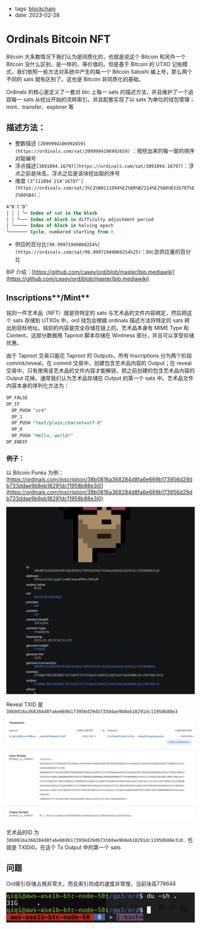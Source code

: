 - tags: [blockchain](/tags.md#blockchain)
- date: 2023-02-28

# Ordinals Bitcoin NFT

Bitcoin 大多数情况下我们认为是同质化的，也就是说这个 Bitcoin 和另外一个 Bitcoin 没什么区别，是一样的，等价值的。但是基于 Bitcoin 的 UTXO 记账模式，我们依照一些方法对系统中产生的每一个 Bitcoin Satoshi 编上号，那么两个不同的 sats 就有区别了。这也是 Bitcoin 非同质化的基础。

Ordinals 的核心是定义了一套对 btc 上每一 sats 的描述方法，并且维护了一个追踪每一 sats 从挖出开始的流转索引。并且配套实现了以 sats 为单位的钱包管理；mint、transfer、explorer 等

## 描述方法：

- 整数描述 `[2099994106992659](https://ordinals.com/sat/2099994106992659)` ：按挖出来的每一聪的排序对聪编号
- 浮点描述`[3891094.16797](https://ordinals.com/sat/3891094.16797)`：浮点之前是块高，浮点之后是该块挖出聪的序号
- 维度 `[3°111094′214″16797‴](https://ordinals.com/sat/3%C2%B0111094%E2%80%B2214%E2%80%B316797%E2%80%B4)`：

```sql
A°B′C″D‴
│ │ │ ╰─ Index of sat in the block
│ │ ╰─── Index of block in difficulty adjustment period
│ ╰───── Index of block in halving epoch
╰─────── Cycle, numbered starting from 0
```

- 供应的百分比`[99.99971949060254%](https://ordinals.com/sat/99.99971949060254%25)`：btc总供应量的百分比

BIP 介绍：[https://github.com/casey/ord/blob/master/bip.mediawiki](https://github.com/casey/ord/blob/master/bip.mediawiki)

## Inscriptions**/Mint**

铭刻一件艺术品（NFT）就是将特定的 sats 与艺术品的文件内容绑定，然后把这个 sats 存储到 UTXOs 中，ord 钱包会根据 ordinals 描述方法将特定的 sats 转出到目标地址。铭刻的内容是完全存储在链上的，艺术品本身有 MIME Type 和 Content，这部分数据用 Taproot 脚本存储在 Wintness 部分，并且可以享受存储优惠。

由于 Taproot 交易只能花 Taproot 的 Outputs，所有 Inscriptions 分为两个阶段 commit/reveal。在 commit 交易中，创建包含艺术品内容的 Output；在 reveal 交易中，只有使用该艺术品的文件内容才能解锁，把之前创建的包含艺术品内容的 Output 花掉。通常我们认为艺术品存储在 Output 的第一个 sats 中。艺术品文件内容本身的序列化方法为：

```sql
OP_FALSE
OP_IF
  OP_PUSH "ord"
  OP_1
  OP_PUSH "text/plain;charset=utf-8"
  OP_0
  OP_PUSH "Hello, world!"
OP_ENDIF
```

### 例子：

以 Bitcoin Punks 为例：[https://ordinals.com/inscription/38b0816a368284d8fa6e669b173956d29db733ddae9b8eb18291dc11958b88e3i0](https://ordinals.com/inscription/38b0816a368284d8fa6e669b173956d29db733ddae9b8eb18291dc11958b88e3i0) 

![Untitled](/images/2023-02-28-1.png)

Reveal TXID 是 `38b0816a368284d8fa6e669b173956d29db733ddae9b8eb18291dc11958b88e3`  

![Untitled](/images/2023-02-28-2.png)

艺术品的ID 为 `38b0816a368284d8fa6e669b173956d29db733ddae9b8eb18291dc11958b88e3i0` . 也就是 TXIDi0，在这个 Tx Output 中的第一个 sats

## 问题

Ord索引存储占用非常大，而且索引将成的速度非常慢，当前块高778648

![Untitled](/images/2023-02-28-3.png)